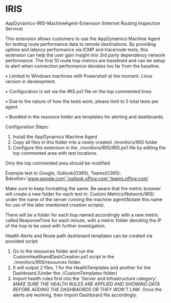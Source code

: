 # IRIS
AppDynamics-IRIS-MachineAgent-Extension (Internet Routing Inspection Service)

This extension allows customers to use the AppDynamics Machine Agent for testing route performance data to remote destinations. By providing uptime and latency performance via ICMP and traceroute tests, this extension can help the user gain insight into 3rd party dependency network performance. The first 10 route hop metrics are baselined and can be setup to alert when connection performance deviates too far from the baseline.  

•	Limited to Windows machines with Powershell at the moment. Linux version in development.

•	Configuration is set via the IRIS.ps1 file on the top commented lines.

•	Due to the nature of how the tests work, please limit to 5 total tests per agent.

•	Bundled in the resource folder are templates for alerting and dashboards.

Configuration Steps:
1.	Install the AppDynamics Machine Agent
2.	Copy all files in this folder into a newly created ./monitors/IRIS folder
3.	Configure this extension in the ./monitors/IRIS/IRIS.ps1 file by editing the top commented area with test locations.

Only the top commented area should be modified

Example test to Google, Outlook(O365), Teams(O365):
$destlist='www.google.com','outlook.office.com',’teams.office.com’

Make sure to keep formatting the same. Be aware that the metric browser will create a new folder for each test in: Custom Metrics/Network/IRIS/ under the name of the server running the machine agent(Notate this name for use of the later mentioned creation scripts). 

There will be a folder for each hop named accordingly with a new metric called ResponseTime for each minute, with a metric folder denoting the IP of the hop to be used with further investigation.

Health Alerts and Route path dashboard templates can be created via provided script:

1. Go to the resources folder and run the CustomHealthandDashCreation.ps1 script in the ./monitors/IRIS/resources folder.
2. It will output 2 files, 1 for the HealthTemplates and another for the Dashboard.(Under the ./CustomTemplates folder) 
3. Import health rules first into the 'Server and Infrastructure category'. *MAKE SURE THE HEALTH RULES ARE APPLIED AND SHOWING DATA BEFORE ADDING THE DASHBAORDS OR THEY WON'T LINK*. Once the alerts are working, then Import Dashboard file accordingly.  
